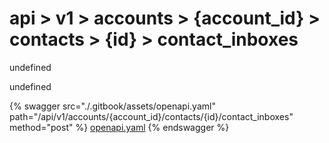 # api > v1 > accounts > {account_id} > contacts > {id} > contact_inboxes

undefined

undefined


{% swagger src="./.gitbook/assets/openapi.yaml" path="/api/v1/accounts/{account_id}/contacts/{id}/contact_inboxes" method="post" %}
[openapi.yaml](<./.gitbook/assets/openapi.yaml>)
{% endswagger %}